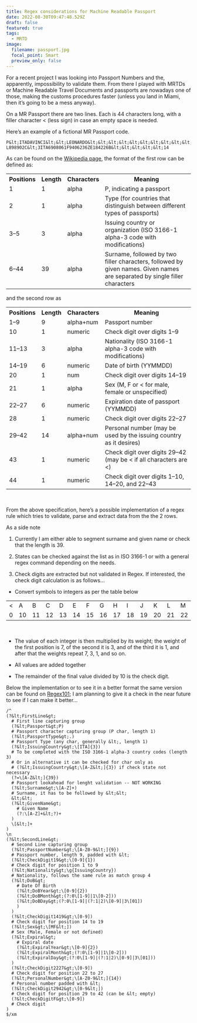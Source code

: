```yaml
---
title: Regex considerations for Machine Readable Passport
date: 2022-08-30T09:47:48.529Z
draft: false
featured: true
tags:
  - MRTD
image:
  filename: passport.jpg
  focal_point: Smart
  preview_only: false
---
```

For a recent project I was looking into Passport Numbers and the, apparently, impossibility to validate them. From there I played with MRTDs or Machine Readable Travel Documents and passports are nowadays one of those, making the customs procedures faster (unless you land in Miami, then it’s going to be a mess anyway).

On a MR Passport there are two lines. Each is 44 characters long, with a filler character &lt; (less sign) in case an empty space is needed. 

Here’s an example of a fictional MR Passport code.

```
P&lt;ITADAVINCI&lt;&lt;LEONARDO&lt;&lt;&lt;&lt;&lt;&lt;&lt;&lt;&lt;&lt;&lt;&lt;&lt;&lt;&lt;&lt;&lt;&lt;&lt;&lt;&lt;&lt;
L898902C&lt;3ITA6908061F9406236ZE184226B&lt;&lt;&lt;&lt;&lt;14
```

As can be found on the <a href="https://en.wikipedia.org/wiki/Machine-readable_passport">Wikipedia page</a>, the format of the first row can be defined as:

<table>
<tbody><tr>
<th>Positions</th>
<th>Length</th>
<th>Characters</th>
<th>Meaning</th>
</tr>
<tr>
<td>1</td>
<td>1</td>
<td>alpha</td>
<td>P, indicating a passport</td>
</tr>
<tr>
<td>2</td>
<td>1</td>
<td>alpha</td>
<td>Type (for countries that distinguish between different types of passports)</td>
</tr>
<tr>
<td>3–5</td>
<td>3</td>
<td>alpha</td>
<td>Issuing country or organization (ISO 3166-1 alpha-3 code with modifications)</td>
</tr>
<tr>
<td>6–44</td>
<td>39</td>
<td>alpha</td>
<td>Surname, followed by two filler characters, followed by given names. Given names are separated by single filler characters</td>
</tr>
</tbody></table>

<p>and the second row as</p>

<table>
<tbody><tr>
<th>Positions</th>
<th>Length</th>
<th>Characters</th>
<th>Meaning</th>
</tr>
<tr>
<td>1–9</td>
<td>9</td>
<td>alpha+num</td>
<td>Passport number</td>
</tr>
<tr>
<td>10</td>
<td>1</td>
<td>numeric</td>
<td>Check digit over digits 1–9</td>
</tr>
<tr>
<td>11–13</td>
<td>3</td>
<td>alpha</td>
<td>Nationality (ISO 3166-1 alpha-3 code with modifications)</td>
</tr>
<tr>
<td>14–19</td>
<td>6</td>
<td>numeric</td>
<td>Date of birth (YYMMDD)</td>
</tr>
<tr>
<td>20</td>
<td>1</td>
<td>num</td>
<td>Check digit over digits 14–19</td>
</tr>
<tr>
<td>21</td>
<td>1</td>
<td>alpha</td>
<td>Sex (M, F or &lt; for male, female or unspecified)</td>
</tr>
<tr>
<td>22–27</td>
<td>6</td>
<td>numeric</td>
<td>Expiration date of passport (YYMMDD)</td>
</tr>
<tr>
<td>28</td>
<td>1</td>
<td>numeric</td>
<td>Check digit over digits 22–27</td>
</tr>
<tr>
<td>29–42</td>
<td>14</td>
<td>alpha+num</td>
<td>Personal number (may be used by the issuing country as it desires)</td>
</tr>
<tr>
<td>43</td>
<td>1</td>
<td>numeric</td>
<td>Check digit over digits 29–42 (may be &lt; if all characters are &lt;)</td>
</tr>
<tr>
<td>44</td>
<td>1</td>
<td>numeric</td>
<td>Check digit over digits 1–10, 14–20, and 22–43</td>
</tr>
</tbody></table>
<p><br /></p>

<p>From the above specification, here’s a possible implementation of a regex rule which tries to validate, parse and extract data from the the 2 rows.</p>

<p>As a side note</p>

<ol>
  <li>
    <p>Currently I am either able to segment surname and given name or check that the length is 39.</p>
  </li>
  <li>
    <p>States can be checked against the list as in ISO 3166-1 or with a general regex command depending on the needs.</p>
  </li>
  <li>
    <p>Check digits are extracted but not validated in Regex. If interested, the check digit calculation is as follows…</p>
  </li>
</ol>

<ul>
  <li>Convert symbols to integers as per the table below
<br /></li>
</ul>
<table>
<tbody><tr><td>&lt;</td><td>A</td><td>B</td><td>C</td><td>D</td><td>E</td><td>F</td><td>G</td><td>H</td><td>I</td><td>J</td><td>K</td><td>L</td><td>M</td><td>N</td><td>O</td><td>P</td><td>Q</td><td>R</td><td>S</td><td>T</td><td>U</td><td>V</td><td>W</td><td>X</td><td>Y</td><td>Z</td></tr>
<tr><td>0</td><td>10</td><td>11</td><td>12</td><td>13</td><td>14</td><td>15</td><td>16</td><td>17</td><td>18</td><td>19</td><td>20</td><td>21</td><td>22</td><td>23</td><td>24</td><td>25</td><td>26</td><td>27</td><td>28</td><td>29</td><td>30</td><td>31</td><td>32</td><td>33</td><td>34</td><td>35</td></tr>
</tbody></table>
<p><br /></p>

<ul>
  <li>
    <p>The value of each integer is then multiplied by its weight; the weight of the first position is 7, of the second it is 3, and of the third it is 1, and after that the weights repeat 7, 3, 1, and so on.</p>
  </li>
  <li>
    <p>All values are added together</p>
  </li>
  <li>
    <p>The remainder of the final value divided by 10 is the check digit.</p>
  </li>
</ul>

<p>Below the implementation or to see it in a better format the same version can be found on <a href="https://regex101.com/r/kI6aG3/6">Regex101</a>; I am planning to give it a check in the near future to see if I can make it better…</p>

```
/^
(?&lt;FirstLine&gt;
  # First line capturing group
  (?&lt;Passport&gt;P)
  # Passport character capturing group (P char, length 1)
  (?&lt;PassportType&gt;.)
  # Passport Type (any char, generally &lt;, length 1)
  (?&lt;IssuingCountry&gt;\[ITA]{3})
  # To be completed with the ISO 3166-1 alpha-3 country codes (length 3)
  # Or in alternative it can be checked for char only as
  # (?&lt;IssuingCountry&gt;\[A-Z&lt;]{3}) if check state not necessary
  (?=\[A-Z&lt;]{39})
  # Passport lookahead for lenght validation -- NOT WORKING
  (?&lt;Surname&gt;\[A-Z]+)
  # Surname, it has to be followed by &lt;&lt;
  &lt;&lt;
  (?&lt;GivenName&gt;
    # Given Name
    (?:\[A-Z]+&lt;?)+
  )
  \[&lt;]+
)
\n
(?&lt;SecondLine&gt;
  # Second Line capturing group
  (?&lt;PassportNumber&gt;\[A-Z0-9&lt;]{9})
  # Passport number, length 9, padded with &lt;
  (?&lt;CheckDigit19&gt;\[0-9]{1})
  # Check digit for position 1 to 9
  (?&lt;Nationality&gt;\g{IssuingCountry})
  # Nationality, follows the same rule as match group 4
  (?&lt;DoB&gt;
    # Date Of Birth
    (?&lt;DoBYear&gt;\[0-9]{2})
    (?&lt;DoBMonth&gt;(?:0\[1-9]|1\[0-2]))
    (?&lt;DoBDay&gt;(?:0\[1-9]|(?:1|2)\[0-9]|3\[01])
    )
  )
  (?&lt;CheckDigit1419&gt;\[0-9])
  # Check digit for position 14 to 19
  (?&lt;Sex&gt;\[MF&lt;])
  # Sex (Male, Female or not defined)
  (?&lt;Expiral&gt;
    # Expiral date
    (?&lt;ExpiralYear&gt;\[0-9]{2})
    (?&lt;ExpiralMonth&gt;(?:0\[1-9]|1\[0-2]))
    (?&lt;ExpiralDay&gt;(?:0\[1-9]|(?:1|2)\[0-9]|3\[01]))
  )
  (?&lt;CheckDigit2227&gt;\[0-9])
  # Check digit for position 22 to 27
  (?&lt;PersonalNumber&gt;\[A-Z0-9&lt;]{14})
  # Personal number padded with &lt;
  (?&lt;CheckDigit2942&gt;\[0-9&lt;])
  # Check digit for position 29 to 42 (can be &lt; empty)
  (?&lt;CheckDigitF&gt;\[0-9])
  # Check digit
)
$/xm
```
